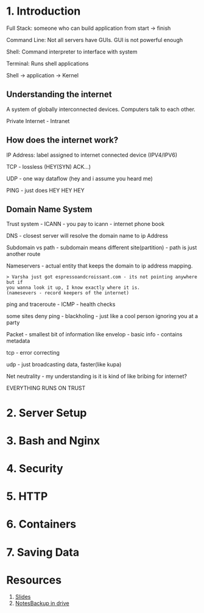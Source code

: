 # 1. Introduction

Full Stack: someone who can build application from start -> finish

Command Line: Not all servers have GUIs. GUI is not powerful enough

Shell: Command interpreter to interface with system

Terminal: Runs shell applications

Shell -> application -> Kernel

## Understanding the internet

A system of globally interconnected devices. Computers talk to each other.

Private Internet - Intranet

## How does the internet work?

IP Address: label assigned to internet connected device
(IPV4/IPV6)

TCP - lossless (HEY(SYN) ACK...)

UDP - one way dataflow (hey and i assume you heard me)

PING - just does HEY HEY HEY

## Domain Name System

Trust system - ICANN - you pay to icann - internet phone book

DNS - closest server will resolve the domain name to ip Address

Subdomain vs path - subdomain means different site(partition) - path is just another route

Nameservers - actual entity that keeps the domain to ip address mapping.

    > Varsha just got espressoandcroissant.com - its not pointing anywhere but if
    you wanna look it up, I know exactly where it is.
    (namesevers - record keepers of the internet)

ping and traceroute - ICMP - health checks

some sites deny ping - blackholing - just like a cool person ignoring you at a party

Packet - smallest bit of information
like envelop - basic info - contains metadata

tcp - error correcting

udp - just broadcasting data, faster(like kupa)

Net neutrality - my understanding is it is kind of like bribing for internet?

EVERYTHING RUNS ON TRUST

# 2. Server Setup

# 3. Bash and Nginx

# 4. Security

# 5. HTTP

# 6. Containers

# 7. Saving Data

# Resources

1. [Slides](jemyoung.com/fsfe)
2. [NotesBackup in drive](https://drive.google.com/file/d/1Qhhj8AoKurf92V7XYAaKqknC2QOKb0yD/view?usp=sharing)

